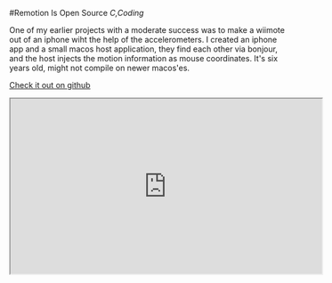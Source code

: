 #Remotion Is Open Source
_C,Coding_

One of my earlier projects with a moderate success was to make a wiimote out of an iphone wiht the help of the accelerometers. I created an iphone app and a small macos host application, they find each other via bonjour, and the host injects the motion information as mouse coordinates. It's six years old, might not compile on newer macos'es.

[Check it out on github](https://github.com/milgra/remotion)

<p align="center">
<iframe width="560" height="315" src="https://www.youtube.com/embed/4ZQ-mv6S_SM" allow="accelerometer; autoplay; encrypted-media; gyroscope; picture-in-picture; fullscreen"></iframe>
</p>